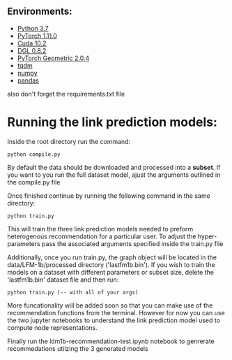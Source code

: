 ## Environments:
- [Python 3.7](https://pytorch.org/)
- [PyTorch 1.11.0](https://pytorch.org/)
- [Cuda 10.2](https://pytorch.org/)
- [DGL 0.8.2](https://www.dgl.ai/)
- [PyTorch Geometric 2.0.4](https://pytorch-geometric.readthedocs.io/en/latest/)
- [tqdm](https://github.com/tqdm/tqdm)
- [numpy](https://github.com/numpy/numpy)
- [pandas](https://github.com/pandas/pandas)

also don't forget the requirements.txt file


# Running the link prediction models:

Inside the root directory run the command:

    python compile.py

By default the data should be downloaded and processed into a **subset**. If you want to you run the full dataset model, 
ajust the arguments outlined in the compile.py file

Once finished continue by running the following command in the same directory:

    python train.py

This will train the three link prediction models needed to preform heterogenous recommendation for a particular user. To adjust the hyper-parameters pass the associated arguments specified inside the train.py file

Additionally, once you run train.py, the graph object will be located in the data/LFM-1b/processed directory ('lastfm1b.bin'). If you wish to train the models on a dataset with different parameters or subset size, delete the 'lastfm1b.bin' dataset file and then run:

    python train.py (-- with all of your args)
    
    
More funcationality will be added soon so that you can make use of the recommendation functions from the terminal. However for now you can use the two jupyter notebooks to understand the link prediction model used to compute node representations.

Finally run the ldm1b-recommendation-test.ipynb notebook to genrerate recommedations utilzing the 3 generated models 
